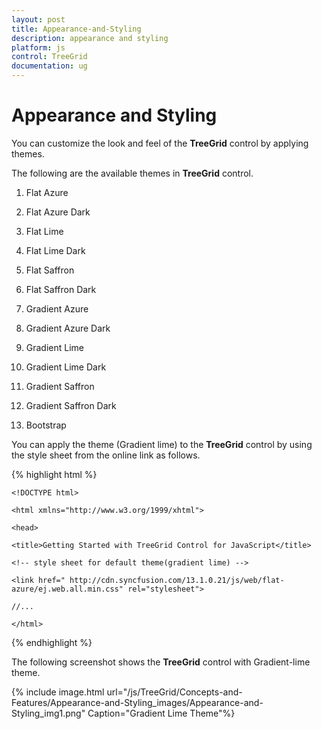 ```yaml
---
layout: post
title: Appearance-and-Styling
description: appearance and styling
platform: js
control: TreeGrid
documentation: ug
---
```


# Appearance and Styling

You can customize the look and feel of the **TreeGrid** control by applying themes.

The following are the available themes in **TreeGrid** control.

1. Flat Azure                          

2. Flat Azure Dark                 

3. Flat Lime                             

4. Flat Lime Dark                  

5. Flat Saffron                       

6. Flat Saffron Dark

7. Gradient Azure

8. Gradient Azure Dark

9. Gradient Lime

10. Gradient Lime Dark

11. Gradient Saffron

12. Gradient Saffron Dark

13. Bootstrap

You can apply the theme (Gradient lime) to the **TreeGrid** control by using the style sheet from the online link as follows.

{% highlight html %}

	<!DOCTYPE html>

	<html xmlns="http://www.w3.org/1999/xhtml">

	<head>

	<title>Getting Started with TreeGrid Control for JavaScript</title>

	<!-- style sheet for default theme(gradient lime) -->

	<link href=" http://cdn.syncfusion.com/13.1.0.21/js/web/flat-azure/ej.web.all.min.css" rel="stylesheet">

	//...

	</html>


{% endhighlight %}



The following screenshot shows the **TreeGrid** control with Gradient-lime theme.

{% include image.html url="/js/TreeGrid/Concepts-and-Features/Appearance-and-Styling_images/Appearance-and-Styling_img1.png" Caption="Gradient Lime Theme"%}

